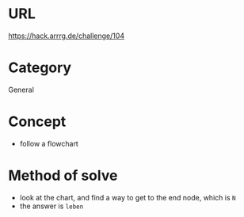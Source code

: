 # URL
https://hack.arrrg.de/challenge/104
# Category
General
# Concept
* follow a flowchart
# Method of solve
* look at the chart, and find a way to get to the end node, which is `N`
* the answer is `leben`
